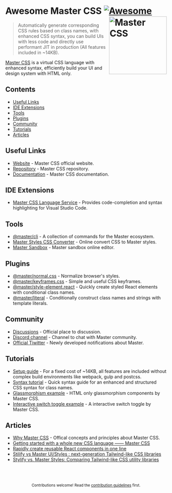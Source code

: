 
# Awesome Master CSS [![Awesome](https://awesome.re/badge.svg)](https://github.com/sindresorhus/awesome) [<img src="https://raw.githubusercontent.com/master-co/package/document/images/logo-and-text.svg" width="180" align="right" alt="Master CSS">](https://css.master.co/)

> Automatically generate corresponding CSS rules based on class names, with enhanced CSS syntax, you can build UIs with less code and directly use performant JIT in production (All features included in ~14KB).

[Master CSS](https://css.master.co) is a virtual CSS language with enhanced syntax, efficiently build your UI and design system with HTML only.


## Contents 
- [Useful Links](#useful-links)
- [IDE Extensions](#ide-extensions)
- [Tools](#tools)
- [Plugins](#plugins)
- [Community](#community)
- [Tutorials](#tutorials)
- [Articles](#articles)

## Useful Links
- [Website](https://css.master.co/) - Master CSS official website.
- [Repository](https://github.com/master-co/css) - Master CSS repository.
- [Documentation](https://docs.master.co/css/setup) - Master CSS documentation.

## IDE Extensions
- [Master CSS Language Service](https://marketplace.visualstudio.com/items?itemName=masterco.master-css-language-service) - Provides code-completion and syntax highlighting for Visual Studio Code.

## Tools
- [@master/cli](https://github.com/master-co/cli) - A collection of commands for the Master ecosystem.
- [Master Styles CSS Converter](https://github.com/serkodev/master-styles-css-converter) - Online convert CSS to Master styles.
- [Master Sandbox](https://sandbox.master.co/) - Master sandbox online editor.

## Plugins 
- [@master/normal.css](https://github.com/master-co/normal.css) - Normalize browser's styles.
- [@master/keyframes.css](https://github.com/master-co/keyframes.css) - Simple and useful CSS keyframes.
- [@master/style-element.react](https://github.com/master-co/style-element.react) - Quickly create styled React elements with conditional class names.
- [@master/literal](https://github.com/master-co/literal) - Conditionally construct class names and strings with template literals.

## Community
- [Discussions](https://github.com/master-co/css/discussions) - Official place to discussion.
- [Discord channel](https://discord.gg/sZNKpAAAw6) - Channel to chat with Master community.
- [Official Tiwitter](https://discord.gg/sZNKpAAAw6) - Newly developed notifications about Master.

## Tutorials
- [Setup guide](https://docs.master.co/css/setup) - For a fixed cost of ~14KB, all features are included without complex build environments like webpack, gulp and postcss.
- [Syntax tutorial](https://docs.master.co/css/syntax-tutorial) - Quick syntax guide for an enhanced and structured CSS syntax for class names.
- [Glassmorphism example](https://codepen.io/aron-tw/pen/LYOGzdY) - HTML only glassmorphism components by Master CSS.
- [Interactive switch toggle example](https://codepen.io/aron-tw/pen/LYOGzdY) - A interactive switch toggle by Master CSS.

## Articles
- [Why Master CSS](https://docs.master.co/css/why-master-css) - Offical concepts and principles about Master CSS.
- [Getting started with a whole new CSS language —— Master CSS](https://dev.to/aron/getting-started-with-a-whole-new-css-language-master-css-12l0)
- [Rapidly create reusable React components in one line](https://dev.to/aron/rapidly-create-reusable-react-components-59fd)
- [Stilify vs Master UI/Styles : next-generation Tailwind-like CSS libraries](https://blog.openreplay.com/stilify-vs-master-ui-styles-next-generation-tailwind-like-css-libraries)
- [Stylify vs. Master Styles: Comparing Tailwind-like CSS utility libraries](https://blog.logrocket.com/stylify-vs-master-styles-comparing-css-utility-libraries/)

<p align="center">
  <br/>
  <br/>
  <br/>
  <sub>Contributions welcome! Read the <a href="./contributing.md">contribution guidelines</a> first.</sub>
</p>
